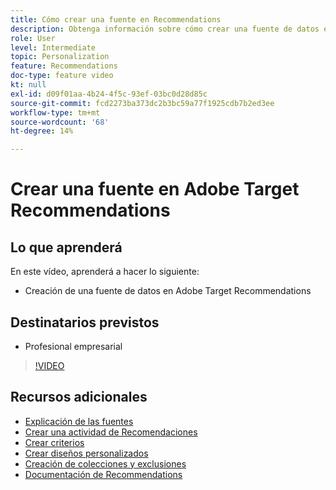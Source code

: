 ```yaml
---
title: Cómo crear una fuente en Recommendations
description: Obtenga información sobre cómo crear una fuente de datos en Adobe Target Recommendations
role: User
level: Intermediate
topic: Personalization
feature: Recommendations
doc-type: feature video
kt: null
exl-id: d09f01aa-4b24-4f5c-93ef-03bc0d28d85c
source-git-commit: fcd2273ba373dc2b3bc59a77f1925cdb7b2ed3ee
workflow-type: tm+mt
source-wordcount: '68'
ht-degree: 14%

---
```


# Crear una fuente en Adobe Target Recommendations

## Lo que aprenderá

En este vídeo, aprenderá a hacer lo siguiente:

* Creación de una fuente de datos en Adobe Target Recommendations

## Destinatarios previstos

* Profesional empresarial

>[!VIDEO](https://video.tv.adobe.com/v/27696?quality=12)

## Recursos adicionales

* [Explicación de las fuentes](understanding-feeds.md)
* [Crear una actividad de Recomendaciones](create-a-recommendations-activity.md)
* [Crear criterios](create-criteria.md)
* [Crear diseños personalizados](create-custom-designs.md)
* [Creación de colecciones y exclusiones](create-collections-and-exclusions.md)
* [Documentación de Recommendations](https://experienceleague.adobe.com/docs/target/using/recommendations/recommendations.html?lang=es)
